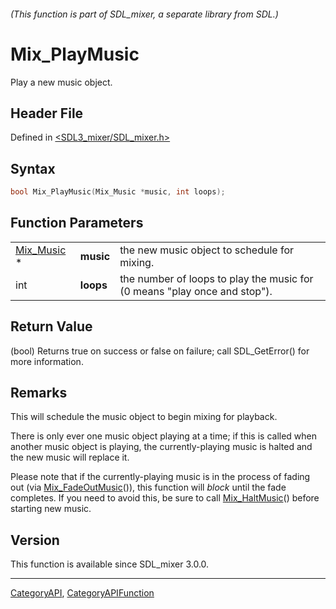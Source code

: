 ###### (This function is part of SDL_mixer, a separate library from SDL.)
# Mix_PlayMusic

Play a new music object.

## Header File

Defined in [<SDL3_mixer/SDL_mixer.h>](https://github.com/libsdl-org/SDL_mixer/blob/main/include/SDL3_mixer/SDL_mixer.h)

## Syntax

```c
bool Mix_PlayMusic(Mix_Music *music, int loops);
```

## Function Parameters

|                          |           |                                                                           |
| ------------------------ | --------- | ------------------------------------------------------------------------- |
| [Mix_Music](Mix_Music) * | **music** | the new music object to schedule for mixing.                              |
| int                      | **loops** | the number of loops to play the music for (0 means "play once and stop"). |

## Return Value

(bool) Returns true on success or false on failure; call SDL_GetError() for
more information.

## Remarks

This will schedule the music object to begin mixing for playback.

There is only ever one music object playing at a time; if this is called
when another music object is playing, the currently-playing music is halted
and the new music will replace it.

Please note that if the currently-playing music is in the process of fading
out (via [Mix_FadeOutMusic](Mix_FadeOutMusic)()), this function will
*block* until the fade completes. If you need to avoid this, be sure to
call [Mix_HaltMusic](Mix_HaltMusic)() before starting new music.

## Version

This function is available since SDL_mixer 3.0.0.

----
[CategoryAPI](CategoryAPI), [CategoryAPIFunction](CategoryAPIFunction)

